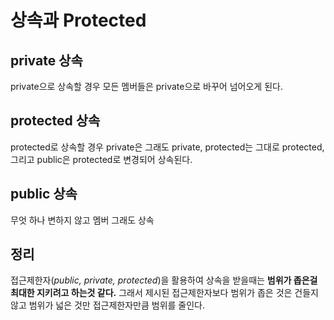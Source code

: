 ﻿#  상속과 Protected

## private 상속
private으로 상속할 경우 모든 멤버들은 private으로 바꾸어 넘어오게 된다.

## protected 상속
protected로 상속할 경우 private은 그래도 private, protected는 그대로 protected,  그리고 public은 protected로 변경되어 상속된다.

## public 상속
무엇 하나 변하지 않고 멤버 그래도 상속

## 정리
접근제한자(*public, private, protected*)을 활용하여 상속을 받을때는 **범위가 좁은걸 최대한 지키려고 하는것 같다.**
그래서 제시된 접근제한자보다 범위가 좁은 것은 건들지 않고 범위가 넓은 것만 접근제한자만큼 범위를 줄인다.




